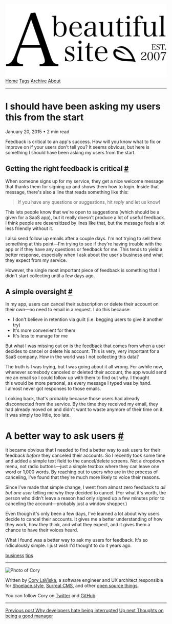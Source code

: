 <a href="../../index.html" class="header-link"><img src="../../images/logos/wordmark.svg" alt="A Beautiful Site" class="wordmark" /></a> <a href="../../index.html" class="nav-item">Home</a> <a href="../../tags/index.html" class="nav-item">Tags</a> <a href="../index.html" class="nav-item">Archive</a> <a href="../../about/index.html" class="nav-item">About</a>

---

# I should have been asking my users this from the start

January 20, 2015 • 2 min read

Feedback is critical to an app's success. How will you know what to fix or improve on if your users don't tell you? It seems obvious, but here is something I should have been asking my users from the start.

## Getting the right feedback is critical <a href="#getting-the-right-feedback-is-critical" class="direct-link">#</a>

When someone signs up for my service, they get a nice welcome message that thanks them for signing up and shows them how to login. Inside that message, there's also a line that reads something like this:

> If you have any questions or suggestions, hit _reply_ and let us know!

This lets people know that we're open to suggestions (which should be a given for a SaaS app), but it really doesn't produce a lot of useful feedback. I think people are desensitized by lines like that, but the message feels a lot less friendly without it.

I also send follow up emails after a couple days. I'm not trying to sell them something at this point—I'm trying to see if they're having trouble with the app or if they have any questions or feedback for me. This tends to yield a better response, especially when I ask about the user's business and what they expect from my service.

However, the single most important piece of feedback is something that I didn't start collecting until a few days ago.

## A simple oversight <a href="#a-simple-oversight" class="direct-link">#</a>

In my app, users can cancel their subscription or delete their account on their own—no need to email in a request. I do this because:

- I don't believe in retention via guilt (i.e. begging users to give it another try)
- It's more convenient for them
- It's less to manage for me

But what I was missing out on is the feedback that comes from when a user decides to cancel or delete his account. This is very, very important for a SaaS company. How in the world was I not collecting this data?

The truth is I was trying, but I was going about it all wrong. For awhile now, whenever somebody canceled or deleted their account, the app would send me an email so I could follow up with them to find out why. I thought this would be more personal, as every message I typed was by hand. I almost never got responses to those emails.

Looking back, that's probably because those users had already disconnected from the service. By the time they received my email, they had already moved on and didn't want to waste anymore of their time on it. It was simply too little, too late.

# A better way to ask users <a href="#a-better-way-to-ask-users" class="direct-link">#</a>

It became obvious that I needed to find a better way to ask users for their feedback _before_ they canceled their accounts. So I recently took some time and added a simple text field to the cancel/delete screens. Not a dropdown menu, not radio buttons—just a simple textbox where they can leave one word or 1,000 words. By reaching out to users who are in the process of canceling, I've found that they're much more likely to voice their reasons.

Since I've made that simple change, I went from almost zero feedback to *all but one user* telling me why they decided to cancel. (For what it's worth, the person who didn't leave a reason had only signed up a few minutes prior to canceling the account—probably just a window shopper.)

Even though it's only been a few days, I've learned a lot about why users decide to cancel their accounts. It gives me a better understanding of how they work, how they think, and what they expect, and it gives them a chance to have their voices heard.

What I found was a better way to ask my users for feedback. It's so ridiculously simple. I just wish I'd thought to do it years ago.

<a href="../../tags/business/index.html" class="post-tag">business</a> <a href="../../tags/tips/index.html" class="post-tag">tips</a>

---

<img src="http://0.gravatar.com/avatar/bf1b3b95fd5b096a3592247c29667b33?s=512" alt="Photo of Cory" class="avatar avatar-small" />

Written by [Cory LaViska](../../index-4.html), a software engineer and UX architect responsible for [Shoelace.style](https://shoelace.style/), [Surreal CMS](https://www.surrealcms.com/), and other [open source things](https://github.com/claviska).

You can follow Cory on [Twitter](https://twitter.com/bgooonz) and [GitHub](https://github.com/claviska).

---

<a href="../why-developers-hate-being-interrupted/index.html" class="post-nav-previous"><span class="small">Previous post</span> Why developers hate being interrupted</a> <a href="../thoughts-on-being-a-good-manager/index.html" class="post-nav-next"><span class="small">Up next</span> Thoughts on being a good manager</a>
